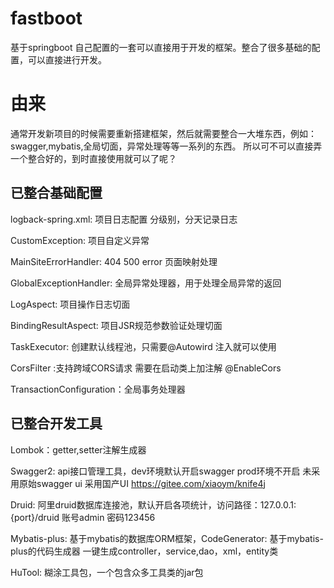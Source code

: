 # fastboot
基于springboot 自己配置的一套可以直接用于开发的框架。整合了很多基础的配置，可以直接进行开发。

# 由来
通常开发新项目的时候需要重新搭建框架，然后就需要整合一大堆东西，例如：swagger,mybatis,全局切面，异常处理等等一系列的东西。
所以可不可以直接弄一个整合好的，到时直接使用就可以了呢？

## 已整合基础配置

logback-spring.xml: 项目日志配置 分级别，分天记录日志

CustomException: 项目自定义异常

MainSiteErrorHandler: 404 500 error 页面映射处理

GlobalExceptionHandler: 全局异常处理器，用于处理全局异常的返回

LogAspect: 项目操作日志切面

BindingResultAspect: 项目JSR规范参数验证处理切面

TaskExecutor: 创建默认线程池，只需要@Autowird 注入就可以使用

CorsFilter :支持跨域CORS请求  需要在启动类上加注解 @EnableCors

TransactionConfiguration：全局事务处理器

## 已整合开发工具

Lombok：getter,setter注解生成器

Swagger2: api接口管理工具，dev环境默认开启swagger prod环境不开启  未采用原始swagger ui 采用国产UI https://gitee.com/xiaoym/knife4j 

Druid: 阿里druid数据库连接池，默认开启各项统计，访问路径：127.0.0.1:{port}/druid  账号admin 密码123456

Mybatis-plus: 基于mybatis的数据库ORM框架，CodeGenerator: 基于mybatis-plus的代码生成器 一键生成controller，service,dao，xml，entity类

HuTool: 糊涂工具包，一个包含众多工具类的jar包
